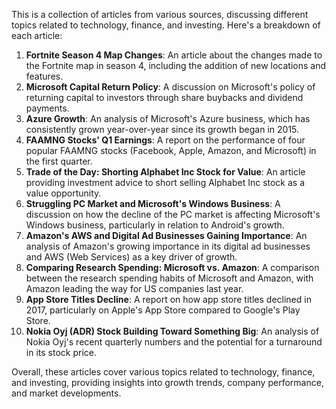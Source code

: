 This is a collection of articles from various sources, discussing different topics related to technology, finance, and investing. Here's a breakdown of each article:

1. **Fortnite Season 4 Map Changes**: An article about the changes made to the Fortnite map in season 4, including the addition of new locations and features.
2. **Microsoft Capital Return Policy**: A discussion on Microsoft's policy of returning capital to investors through share buybacks and dividend payments.
3. **Azure Growth**: An analysis of Microsoft's Azure business, which has consistently grown year-over-year since its growth began in 2015.
4. **FAAMNG Stocks' Q1 Earnings**: A report on the performance of four popular FAAMNG stocks (Facebook, Apple, Amazon, and Microsoft) in the first quarter.
5. **Trade of the Day: Shorting Alphabet Inc Stock for Value**: An article providing investment advice to short selling Alphabet Inc stock as a value opportunity.
6. **Struggling PC Market and Microsoft's Windows Business**: A discussion on how the decline of the PC market is affecting Microsoft's Windows business, particularly in relation to Android's growth.
7. **Amazon's AWS and Digital Ad Businesses Gaining Importance**: An analysis of Amazon's growing importance in its digital ad businesses and AWS (Web Services) as a key driver of growth.
8. **Comparing Research Spending: Microsoft vs. Amazon**: A comparison between the research spending habits of Microsoft and Amazon, with Amazon leading the way for US companies last year.
9. **App Store Titles Decline**: A report on how app store titles declined in 2017, particularly on Apple's App Store compared to Google's Play Store.
10. **Nokia Oyj (ADR) Stock Building Toward Something Big**: An analysis of Nokia Oyj's recent quarterly numbers and the potential for a turnaround in its stock price.

Overall, these articles cover various topics related to technology, finance, and investing, providing insights into growth trends, company performance, and market developments.